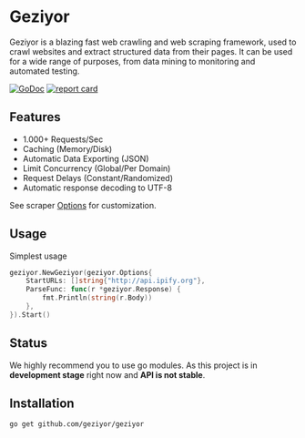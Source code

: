 # Geziyor
Geziyor is a blazing fast web crawling and web scraping framework, used to crawl websites and extract structured data from their pages. It can be used for a wide range of purposes, from data mining to monitoring and automated testing.   

[![GoDoc](https://godoc.org/github.com/geziyor/geziyor?status.svg)](https://godoc.org/github.com/geziyor/geziyor)
[![report card](https://goreportcard.com/badge/github.com/geziyor/geziyor)](http://goreportcard.com/report/geziyor/geziyor)

## Features
- 1.000+ Requests/Sec
- Caching (Memory/Disk)
- Automatic Data Exporting (JSON)
- Limit Concurrency (Global/Per Domain)
- Request Delays (Constant/Randomized)
- Automatic response decoding to UTF-8

See scraper [Options](https://godoc.org/github.com/geziyor/geziyor#Options) for customization. 

## Usage
Simplest usage 

```go
geziyor.NewGeziyor(geziyor.Options{
    StartURLs: []string{"http://api.ipify.org"},
    ParseFunc: func(r *geziyor.Response) {
        fmt.Println(string(r.Body))
    },
}).Start()
```

## Status
We highly recommend you to use go modules. As this project is in **development stage** right now and **API is not stable**.


## Installation

    go get github.com/geziyor/geziyor
